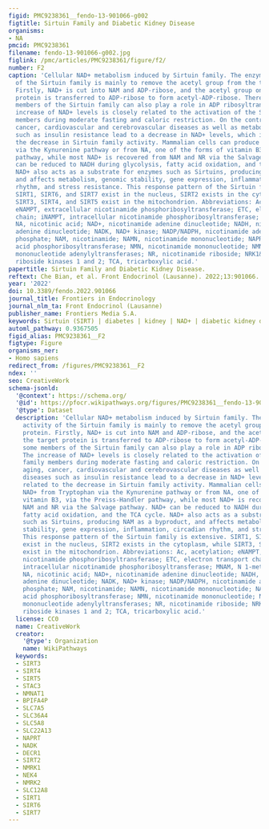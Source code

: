 ```yaml
---
figid: PMC9238361__fendo-13-901066-g002
figtitle: Sirtuin Family and Diabetic Kidney Disease
organisms:
- NA
pmcid: PMC9238361
filename: fendo-13-901066-g002.jpg
figlink: /pmc/articles/PMC9238361/figure/f2/
number: F2
caption: 'Cellular NAD+ metabolism induced by Sirtuin family. The enzymatic activity
  of the Sirtuin family is mainly to remove the acetyl group from the target protein.
  Firstly, NAD+ is cut into NAM and ADP-ribose, and the acetyl group on the target
  protein is transferred to ADP-ribose to form acetyl-ADP-ribose. Therefore, some
  members of the Sirtuin family can also play a role in ADP ribosyltransferase. The
  increase of NAD+ levels is closely related to the activation of the Sirtuin family
  members during moderate fasting and caloric restriction. On the contrary, aging,
  cancer, cardiovascular and cerebrovascular diseases as well as metabolic diseases
  such as insulin resistance lead to a decrease in NAD+ levels, which is related to
  the decrease in Sirtuin family activity. Mammalian cells can produce NAD+ from Tryptophan
  via the Kynurenine pathway or from NA, one of the forms of vitamin B3, via the Preiss-Handler
  pathway, while most NAD+ is recovered from NAM and NR via the Salvage pathway. NAD+
  can be reduced to NADH during glycolysis, fatty acid oxidation, and the TCA cycle.
  NAD+ also acts as a substrate for enzymes such as Sirtuins, producing NAM as a byproduct,
  and affects metabolism, genomic stability, gene expression, inflammation, circadian
  rhythm, and stress resistance. This response pattern of the Sirtuin family is extensive.
  SIRT1, SIRT6, and SIRT7 exist in the nucleus, SIRT2 exists in the cytoplasm, while
  SIRT3, SIRT4, and SIRT5 exist in the mitochondrion. Abbreviations: Ac, acetylation;
  eNAMPT, extracellular nicotinamide phosphoribosyltransferase; ETC, electron transport
  chain; iNAMPT, intracellular nicotinamide phosphoribosyltransferase; MNAM, N 1-methylnicotinamide;
  NA, nicotinic acid; NAD+, nicotinamide adenine dinucleotide; NADH, nicotinamide
  adenine dinucleotide; NADK, NAD+ kinase; NADP/NADPH, nicotinamide adenine dinucleotide
  phosphate; NAM, nicotinamide; NAMN, nicotinamide mononucleotide; NAPRT, nicotinic
  acid phosphoribosyltransferase; NMN, nicotinamide mononucleotide; NMNAT, nicotinamide
  mononucleotide adenylyltransferases; NR, nicotinamide riboside; NRK1&2, nicotinamide
  riboside kinases 1 and 2; TCA, tricarboxylic acid.'
papertitle: Sirtuin Family and Diabetic Kidney Disease.
reftext: Che Bian, et al. Front Endocrinol (Lausanne). 2022;13:901066.
year: '2022'
doi: 10.3389/fendo.2022.901066
journal_title: Frontiers in Endocrinology
journal_nlm_ta: Front Endocrinol (Lausanne)
publisher_name: Frontiers Media S.A.
keywords: Sirtuin (SIRT) | diabetes | kidney | NAD+ | diabetic kidney disease
automl_pathway: 0.9367505
figid_alias: PMC9238361__F2
figtype: Figure
organisms_ner:
- Homo sapiens
redirect_from: /figures/PMC9238361__F2
ndex: ''
seo: CreativeWork
schema-jsonld:
  '@context': https://schema.org/
  '@id': https://pfocr.wikipathways.org/figures/PMC9238361__fendo-13-901066-g002.html
  '@type': Dataset
  description: 'Cellular NAD+ metabolism induced by Sirtuin family. The enzymatic
    activity of the Sirtuin family is mainly to remove the acetyl group from the target
    protein. Firstly, NAD+ is cut into NAM and ADP-ribose, and the acetyl group on
    the target protein is transferred to ADP-ribose to form acetyl-ADP-ribose. Therefore,
    some members of the Sirtuin family can also play a role in ADP ribosyltransferase.
    The increase of NAD+ levels is closely related to the activation of the Sirtuin
    family members during moderate fasting and caloric restriction. On the contrary,
    aging, cancer, cardiovascular and cerebrovascular diseases as well as metabolic
    diseases such as insulin resistance lead to a decrease in NAD+ levels, which is
    related to the decrease in Sirtuin family activity. Mammalian cells can produce
    NAD+ from Tryptophan via the Kynurenine pathway or from NA, one of the forms of
    vitamin B3, via the Preiss-Handler pathway, while most NAD+ is recovered from
    NAM and NR via the Salvage pathway. NAD+ can be reduced to NADH during glycolysis,
    fatty acid oxidation, and the TCA cycle. NAD+ also acts as a substrate for enzymes
    such as Sirtuins, producing NAM as a byproduct, and affects metabolism, genomic
    stability, gene expression, inflammation, circadian rhythm, and stress resistance.
    This response pattern of the Sirtuin family is extensive. SIRT1, SIRT6, and SIRT7
    exist in the nucleus, SIRT2 exists in the cytoplasm, while SIRT3, SIRT4, and SIRT5
    exist in the mitochondrion. Abbreviations: Ac, acetylation; eNAMPT, extracellular
    nicotinamide phosphoribosyltransferase; ETC, electron transport chain; iNAMPT,
    intracellular nicotinamide phosphoribosyltransferase; MNAM, N 1-methylnicotinamide;
    NA, nicotinic acid; NAD+, nicotinamide adenine dinucleotide; NADH, nicotinamide
    adenine dinucleotide; NADK, NAD+ kinase; NADP/NADPH, nicotinamide adenine dinucleotide
    phosphate; NAM, nicotinamide; NAMN, nicotinamide mononucleotide; NAPRT, nicotinic
    acid phosphoribosyltransferase; NMN, nicotinamide mononucleotide; NMNAT, nicotinamide
    mononucleotide adenylyltransferases; NR, nicotinamide riboside; NRK1&2, nicotinamide
    riboside kinases 1 and 2; TCA, tricarboxylic acid.'
  license: CC0
  name: CreativeWork
  creator:
    '@type': Organization
    name: WikiPathways
  keywords:
  - SIRT3
  - SIRT4
  - SIRT5
  - STAC3
  - NMNAT1
  - BPIFA4P
  - SLC7A5
  - SLC36A4
  - SLC5A8
  - SLC22A13
  - NAPRT
  - NADK
  - DECR1
  - SIRT2
  - NMRK1
  - NEK4
  - NMRK2
  - SLC12A8
  - SIRT1
  - SIRT6
  - SIRT7
---
```

